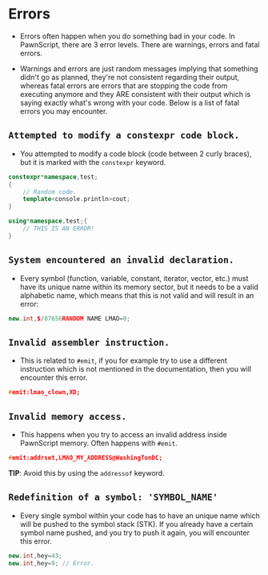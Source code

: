 # Errors

- Errors often happen when you do something bad in your code. In PawnScript, there are 3 error levels. There are warnings, errors and fatal errors.

- Warnings and errors are just random messages implying that something didn't go as planned, they're not consistent regarding their output, whereas fatal errors are errors that are stopping the code from executing anymore and they ARE consistent with their output which is saying exactly what's wrong with your code. Below is a list of fatal errors you may encounter.

## `Attempted to modify a constexpr code block.`

- You attempted to modify a code block (code between 2 curly braces), but it is marked with the `constexpr` keyword.

```cpp
constexpr*namespace,test;
{
	// Random code.
	template<console.println>cout;
}

using*namespace,test;{
	// THIS IS AN ERROR!
}
```

## `System encountered an invalid declaration.`

- Every symbol (function, variable, constant, iterator, vector, etc.) must have its unique name within its memory sector, but it needs to be a valid alphabetic name, which means that this is not valid and will result in an error:

```cpp
new.int,$/87656RANDOM NAME LMAO=0;
```

## `Invalid assembler instruction.`

- This is related to `#emit`, if you for example try to use a different instruction which is not mentioned in the documentation, then you will encounter this error.

```cpp
#emit:lmao_clown,XD;
```

## `Invalid memory access.`

- This happens when you try to access an invalid address inside PawnScript memory. Often happens with `#emit`.

```cpp
#emit:addrset,LMAO_MY_ADDRESS@WashingTonDC;
```

**TIP**: Avoid this by using the `addressof` keyword.

## `Redefinition of a symbol: 'SYMBOL_NAME'`

- Every single symbol within your code has to have an unique name which will be pushed to the symbol stack (STK). If you already have a certain symbol name pushed, and you try to push it again, you will encounter this error.


```cpp
new.int,hey=43;
new.int,hey=9; // Error.
```